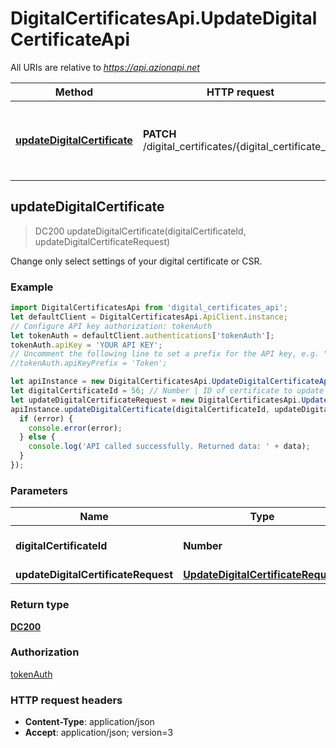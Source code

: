 # DigitalCertificatesApi.UpdateDigitalCertificateApi

All URIs are relative to *https://api.azionapi.net*

Method | HTTP request | Description
------------- | ------------- | -------------
[**updateDigitalCertificate**](UpdateDigitalCertificateApi.md#updateDigitalCertificate) | **PATCH** /digital_certificates/{digital_certificate_id} | Change only select settings of your digital certificate or CSR.



## updateDigitalCertificate

> DC200 updateDigitalCertificate(digitalCertificateId, updateDigitalCertificateRequest)

Change only select settings of your digital certificate or CSR.

### Example

```javascript
import DigitalCertificatesApi from 'digital_certificates_api';
let defaultClient = DigitalCertificatesApi.ApiClient.instance;
// Configure API key authorization: tokenAuth
let tokenAuth = defaultClient.authentications['tokenAuth'];
tokenAuth.apiKey = 'YOUR API KEY';
// Uncomment the following line to set a prefix for the API key, e.g. "Token" (defaults to null)
//tokenAuth.apiKeyPrefix = 'Token';

let apiInstance = new DigitalCertificatesApi.UpdateDigitalCertificateApi();
let digitalCertificateId = 56; // Number | ID of certificate to update
let updateDigitalCertificateRequest = new DigitalCertificatesApi.UpdateDigitalCertificateRequest(); // UpdateDigitalCertificateRequest | 
apiInstance.updateDigitalCertificate(digitalCertificateId, updateDigitalCertificateRequest, (error, data, response) => {
  if (error) {
    console.error(error);
  } else {
    console.log('API called successfully. Returned data: ' + data);
  }
});
```

### Parameters


Name | Type | Description  | Notes
------------- | ------------- | ------------- | -------------
 **digitalCertificateId** | **Number**| ID of certificate to update | 
 **updateDigitalCertificateRequest** | [**UpdateDigitalCertificateRequest**](UpdateDigitalCertificateRequest.md)|  | 

### Return type

[**DC200**](DC200.md)

### Authorization

[tokenAuth](../README.md#tokenAuth)

### HTTP request headers

- **Content-Type**: application/json
- **Accept**: application/json; version=3

